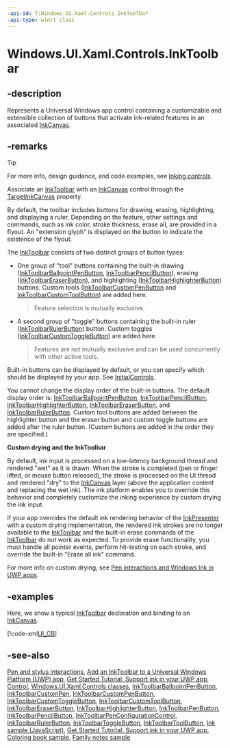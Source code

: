 ```yaml
---
-api-id: T:Windows.UI.Xaml.Controls.InkToolbar
-api-type: winrt class
---
```


<!-- Class syntax.
public class InkToolbar : Windows.UI.Xaml.Controls.Control, Windows.UI.Xaml.Controls.IInkToolbar, Windows.UI.Xaml.Controls.IInkToolbar2
-->

# Windows.UI.Xaml.Controls.InkToolbar

## -description
Represents a Universal Windows app control containing a customizable and extensible collection of buttons that activate ink-related features in an associated [InkCanvas](inkcanvas.md).

## -remarks

> [!TIP]
> For more info, design guidance, and code examples, see [Inking controls](/windows/uwp/design/controls-and-patterns/inking-controls).

Associate an [InkToolbar](inktoolbar.md) with an [InkCanvas](inkcanvas.md) control through the [TargetInkCanvas](inktoolbar_targetinkcanvas.md) property.

By default, the toolbar includes buttons for drawing, erasing, highlighting, and displaying a ruler. Depending on the feature, other settings and commands, such as ink color, stroke thickness, erase all, are provided in a flyout. An "extension glyph" is displayed on the button to indicate the existence of the flyout.

The [InkToolbar](inktoolbar.md) consists of two distinct groups of button types:

+ One group of "tool" buttons containing the built-in drawing ([InkToolbarBallpointPenButton](inktoolbarballpointpenbutton.md), [InkToolbarPencilButton](inktoolbarpencilbutton.md)), erasing ([InkToolbarEraserButton](inktoolbareraserbutton.md)), and highlighting ([InkToolbarHighlighterButton](inktoolbarhighlighterbutton.md)) buttons. Custom tools ([InkToolbarCustomPenButton](inktoolbarcustompenbutton.md) and [InkToolbarCustomToolButton](inktoolbarcustomtoolbutton.md)) are added here.

    > Feature selection is mutually exclusive.

+ A second group of "toggle" buttons containing the built-in ruler ([InkToolbarRulerButton](inktoolbarrulerbutton.md)) button. Custom toggles ([InkToolbarCustomToggleButton](inktoolbarcustomtogglebutton.md)) are added here.

    > Features are not mutually exclusive and can be used concurrently with other active tools.

Built-in buttons can be displayed by default, or you can specify which should be displayed by your app. See [InitialControls](inktoolbar_initialcontrols.md).

You cannot change the display order of the built-in buttons. The default display order is: [InkToolbarBallpointPenButton](inktoolbarballpointpenbutton.md), [InkToolbarPencilButton](inktoolbarpencilbutton.md), [InkToolbarHighlighterButton](inktoolbarhighlighterbutton.md), [InkToolbarEraserButton](inktoolbareraserbutton.md), and [InkToolbarRulerButton](inktoolbarrulerbutton.md). Custom tool buttons are added between the highlighter button and the eraser button and custom toggle buttons are added after the ruler button. (Custom buttons are added in the order they are specified.)

**Custom drying and the InkToolbar**

By default, ink input is processed on a low-latency background thread and rendered "wet" as it is drawn. When the stroke is completed (pen or finger lifted, or mouse button released), the stroke is processed on the UI thread and rendered "dry" to the [InkCanvas](inkcanvas.md) layer (above the application content and replacing the wet ink). The ink platform enables you to override this behavior and completely customize the inking experience by custom drying the ink input.

If your app overrides the default ink rendering behavior of the [InkPresenter](../windows.ui.input.inking/inkpresenter.md) with a custom drying implementation, the rendered ink strokes are no longer available to the [InkToolbar](inktoolbar.md) and the built-in erase commands of the [InkToolbar](inktoolbar.md) do not work as expected. To provide erase functionality, you must handle all pointer events, perform hit-testing on each stroke, and override the built-in "Erase all ink" command.

For more info on custom drying, see [Pen interactions and Windows Ink in UWP apps](https://msdn.microsoft.com/windows/uwp/input-and-devices/pen-and-stylus-interactions#custom-ink-rendering).

## -examples
Here, we show a typical [InkToolbar](inktoolbar.md) declaration and binding to an [InkCanvas](inkcanvas.md).



[!code-xml[UI_CB](../windows.ui.input.inking/code/Ink_Basic_InkToolbar/csharp/MainPage_CodeBehind.xaml#SnippetUI_CB)]

## -see-also
[Pen and stylus interactions](http://msdn.microsoft.com/library/3da4f2d2-5405-42a1-9ed9-3a87bcd84c43), [Add an InkToolbar to a Universal Windows Platform (UWP) app](https://docs.microsoft.com/windows/uwp/input-and-devices/ink-toolbar), [Get Started Tutorial: Support ink in your UWP app](https://docs.microsoft.com/windows/uwp/get-started/ink-walkthrough), [Control](control.md), [Windows.UI.Xaml.Controls classes](windows_ui_xaml_controls_classes.md), [InkToolbarBallpointPenButton](inktoolbarballpointpenbutton.md), [InkToolbarCustomPen](inktoolbarcustompen.md), [InkToolbarCustomPenButton](inktoolbarcustompenbutton.md), [InkToolbarCustomToggleButton](inktoolbarcustomtogglebutton.md), [InkToolbarCustomToolButton](inktoolbarcustomtoolbutton.md), [InkToolbarEraserButton](inktoolbareraserbutton.md), [InkToolbarHighlighterButton](inktoolbarhighlighterbutton.md), [InkToolbarPenButton](inktoolbarpenbutton.md), [InkToolbarPencilButton](inktoolbarpencilbutton.md), [InkToolbarPenConfigurationControl](inktoolbarpenconfigurationcontrol.md), [InkToolbarRulerButton](inktoolbarrulerbutton.md), [InkToolbarToggleButton](inktoolbartogglebutton.md), [InkToolbarToolButton](inktoolbartoolbutton.md), [Ink sample (JavaScript)](http://go.microsoft.com/fwlink/p/?LinkID=620308), [Get Started Tutorial: Support ink in your UWP app](https://aka.ms/appsample-ink), [Coloring book sample](https://aka.ms/cpubsample-coloringbook), [Family notes sample](https://aka.ms/cpubsample-familynotessample)

<!--
[Pen and stylus interactions](http://msdn.microsoft.com/library/3da4f2d2-5405-42a1-9ed9-3a87bcd84c43)

[Add an InkToolbar to a Universal Windows Platform (UWP) app](https://docs.microsoft.com/windows/uwp/input-and-devices/ink-toolbar)

[Get Started Tutorial: Support ink in your UWP app](https://docs.microsoft.com/windows/uwp/get-started/ink-walkthrough)

### Reference
[Control](control.md), [Windows.UI.Xaml.Controls classes](windows_ui_xaml_controls_classes.md), [InkToolbarBallpointPenButton](inktoolbarballpointpenbutton.md), [InkToolbarCustomPen](inktoolbarcustompen.md), [InkToolbarCustomPenButton](inktoolbarcustompenbutton.md), [InkToolbarCustomToggleButton](inktoolbarcustomtogglebutton.md), [InkToolbarCustomToolButton](inktoolbarcustomtoolbutton.md), [InkToolbarEraserButton](inktoolbareraserbutton.md), [InkToolbarHighlighterButton](inktoolbarhighlighterbutton.md), [InkToolbarPenButton](inktoolbarpenbutton.md), [InkToolbarPencilButton](inktoolbarpencilbutton.md), [InkToolbarPenConfigurationControl](inktoolbarpenconfigurationcontrol.md), [InkToolbarRulerButton](inktoolbarrulerbutton.md), [InkToolbarToggleButton](inktoolbartogglebutton.md), [InkToolbarToolButton](inktoolbartoolbutton.md)

### Samples
* [Simple ink sample (C#/C++)](http://go.microsoft.com/fwlink/p/?LinkID=620312)
* [Complex ink sample (C++)](http://go.microsoft.com/fwlink/p/?LinkID=620314)
* [Ink sample (JavaScript)](http://go.microsoft.com/fwlink/p/?LinkID=620308)
* [Get Started Tutorial: Support ink in your UWP app](https://aka.ms/appsample-ink)
* [Coloring book sample](https://aka.ms/cpubsample-coloringbook)
* [Family notes sample](https://aka.ms/cpubsample-familynotessample)
-->
